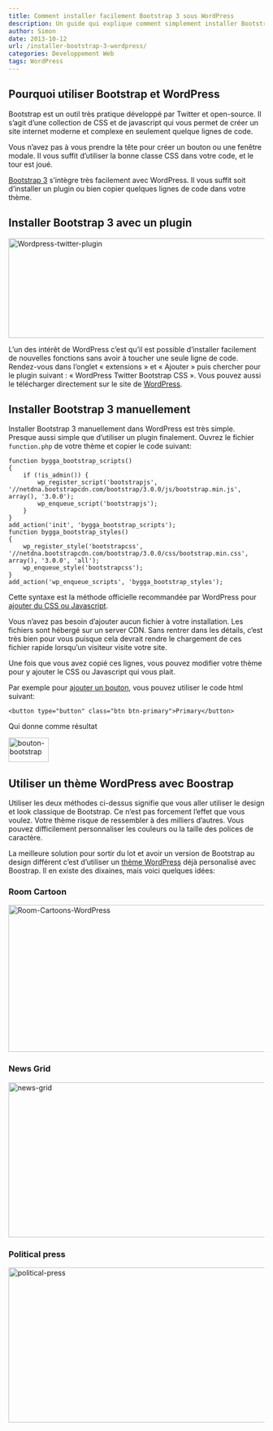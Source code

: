 ```yaml
---
title: Comment installer facilement Bootstrap 3 sous WordPress
description: Un guide qui explique comment simplement installer Bootstrap 3 sous WordPress avec et sans plugin
author: Simon
date: 2013-10-12
url: /installer-bootstrap-3-wordpress/
categories: Developpement Web
tags: WordPress
---
```

## Pourquoi utiliser Bootstrap et WordPress

Bootstrap est un outil très pratique développé par Twitter et open-source. Il s&rsquo;agit d&rsquo;une collection de CSS et de javascript qui vous permet de créer un site internet moderne et complexe en seulement quelque lignes de code. 

Vous n&rsquo;avez pas à vous prendre la tête pour créer un bouton ou une fenêtre modale. Il vous suffit d&rsquo;utiliser la bonne classe CSS dans votre code, et le tour est joué.

<a href="http://getbootstrap.com/" title="Site officiel de bootstrap 3" target="_blank">Bootstrap 3</a> s&rsquo;intègre très facilement avec WordPress. Il vous suffit soit d&rsquo;installer un plugin ou bien copier quelques lignes de code dans votre thème. 

## Installer Bootstrap 3 avec un plugin

<img src="http://www.bygga.fr/wp-content/uploads/2013/10/Wordpress-twitter-plugin.jpg" alt="Wordpress-twitter-plugin" width="600" height="196" class="aligncenter size-full wp-image-928" />  

L&rsquo;un des intérêt de WordPress c&rsquo;est qu&rsquo;il est possible d&rsquo;installer facilement de nouvelles fonctions sans avoir à toucher une seule ligne de code. Rendez-vous dans l&rsquo;onglet &laquo;&nbsp;extensions&nbsp;&raquo; et &laquo;&nbsp;Ajouter&nbsp;&raquo; puis chercher pour le plugin suivant : &laquo;&nbsp;WordPress Twitter Bootstrap CSS&nbsp;&raquo;. Vous pouvez aussi le télécharger directement sur le site de <a href="http://wordpress.org/plugins/wordpress-bootstrap-css/" title="Wordpress Bootstrap CSS" target="_blank">WordPress</a>.

## Installer Bootstrap 3 manuellement

Installer Bootstrap 3 manuellement dans WordPress est très simple. Presque aussi simple que d&rsquo;utiliser un plugin finalement. Ouvrez le fichier <code>function.php</code> de votre thème et copier le code suivant:

<pre class="language-php"><code>function bygga_bootstrap_scripts()
{
    if (!is_admin()) {
        wp_register_script('bootstrapjs', '//netdna.bootstrapcdn.com/bootstrap/3.0.0/js/bootstrap.min.js', array(), '3.0.0'); 
        wp_enqueue_script('bootstrapjs');
    }
}
add_action('init', 'bygga_bootstrap_scripts');
function bygga_bootstrap_styles()
{    
    wp_register_style('bootstrapcss', '//netdna.bootstrapcdn.com/bootstrap/3.0.0/css/bootstrap.min.css', array(), '3.0.0', 'all');
    wp_enqueue_style('bootstrapcss');
}
add_action('wp_enqueue_scripts', 'bygga_bootstrap_styles');</code>
</pre>

Cette syntaxe est la méthode officielle recommandée par WordPress pour <a href="http://www.tweetpress.fr/codewp/inserer-scripts-css-proprement/" title="Ajouter CSS et Javascript sous WordPress" target="_blank">ajouter du CSS ou Javascript</a>.

Vous n&rsquo;avez pas besoin d&rsquo;ajouter aucun fichier à votre installation. Les fichiers sont hébergé sur un server CDN. Sans rentrer dans les détails, c&rsquo;est très bien pour vous puisque cela devrait rendre le chargement de ces fichier rapide lorsqu&rsquo;un visiteur visite votre site.

Une fois que vous avez copié ces lignes, vous pouvez modifier votre thème pour y ajouter le CSS ou Javascript qui vous plait. 

Par exemple pour [ajouter un bouton][1], vous pouvez utiliser le code html suivant:

<pre class="language-html"><code>&lt;button type="button" class="btn btn-primary"&gt;Primary&lt;/button&gt;</code>
</pre>

Qui donne comme résultat  

<img src="http://www.bygga.fr/wp-content/uploads/2013/10/bouton-bootstrap.jpg" alt="bouton-bootstrap" width="79" height="48" class="aligncenter size-full wp-image-927" />

## Utiliser un thème WordPress avec Boostrap

Utiliser les deux méthodes ci-dessus signifie que vous aller utiliser le design et look classique de Bootstrap. Ce n&rsquo;est pas forcement l&rsquo;effet que vous voulez. Votre thème risque de ressembler à des milliers d&rsquo;autres. Vous pouvez difficilement personnaliser les couleurs ou la taille des polices de caractère. 

La meilleure solution pour sortir du lot et avoir un version de Bootstrap au design différent c&rsquo;est d&rsquo;utiliser un <a href="http://www.bygga.fr/10-theme-wordpress-agence-communication/" title="10 Theme WordPress pour Agence de Communication" target="_blank">thème WordPress</a> déjà personalisé avec Boostrap. Il en existe des dixaines, mais voici quelques idées:

### Room Cartoon

[<img src="http://www.bygga.fr/wp-content/uploads/2013/10/Room-Cartoons-WordPress.jpg" alt="Room-Cartoons-WordPress" width="600" height="289" class="aligncenter size-full wp-image-929" />][2]

### News Grid

[<img src="http://www.bygga.fr/wp-content/uploads/2013/10/news-grid.jpg" alt="news-grid" width="600" height="305" class="aligncenter size-full wp-image-930" />][3]

### Political press

[<img src="http://www.bygga.fr/wp-content/uploads/2013/10/political-press.jpg" alt="political-press" width="600" height="305" class="aligncenter size-full wp-image-931" />][4]

 [1]: http://www.bygga.fr/generateur-de-bouton-formulaire-icone-ruban-css-html/ "Générateur de bouton"
 [2]: http://themeforest.net/item/room-cartoons-word-press/5478356?ref=bygga
 [3]: http://themeforest.net/item/news-grid-wp-magazine-theme/5624719?ref=bygga
 [4]: http://themeforest.net/item/political-press-responsive-wordpress-theme/5748117?ref=bygga
